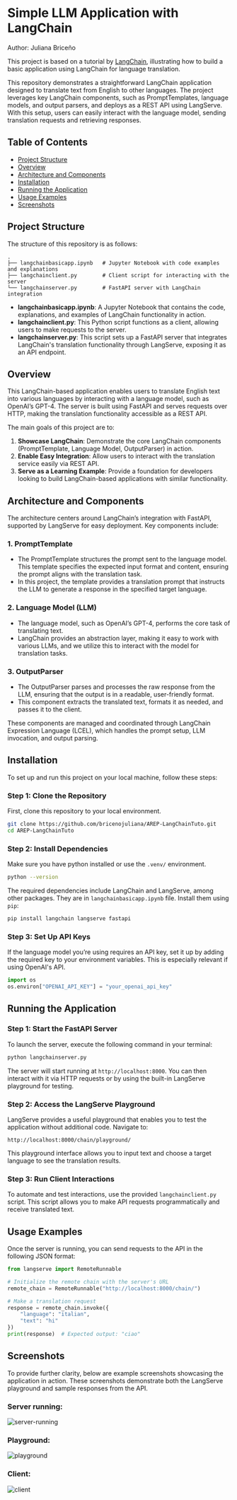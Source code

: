 # Simple LLM Application with LangChain

Author: Juliana Briceño

This project is based on a tutorial by [LangChain](https://python.langchain.com/docs/tutorials/llm_chain/), illustrating how to build a basic application using LangChain for language translation.

This repository demonstrates a straightforward LangChain application designed to translate text from English to other languages. The project leverages key LangChain components, such as PromptTemplates, language models, and output parsers, and deploys as a REST API using LangServe. With this setup, users can easily interact with the language model, sending translation requests and retrieving responses.

## Table of Contents
- [Project Structure](#project-structure)
- [Overview](#overview)
- [Architecture and Components](#architecture-and-components)
- [Installation](#installation)
- [Running the Application](#running-the-application)
- [Usage Examples](#usage-examples)
- [Screenshots](#screenshots)

## Project Structure

The structure of this repository is as follows:

```plaintext
.
├── langchainbasicapp.ipynb   # Jupyter Notebook with code examples and explanations
├── langchainclient.py        # Client script for interacting with the server
└── langchainserver.py        # FastAPI server with LangChain integration
```

- **langchainbasicapp.ipynb**: A Jupyter Notebook that contains the code, explanations, and examples of LangChain functionality in action.
- **langchainclient.py**: This Python script functions as a client, allowing users to make requests to the server.
- **langchainserver.py**: This script sets up a FastAPI server that integrates LangChain's translation functionality through LangServe, exposing it as an API endpoint.

## Overview

This LangChain-based application enables users to translate English text into various languages by interacting with a language model, such as OpenAI’s GPT-4. The server is built using FastAPI and serves requests over HTTP, making the translation functionality accessible as a REST API.

The main goals of this project are to:
1. **Showcase LangChain**: Demonstrate the core LangChain components (PromptTemplate, Language Model, OutputParser) in action.
2. **Enable Easy Integration**: Allow users to interact with the translation service easily via REST API.
3. **Serve as a Learning Example**: Provide a foundation for developers looking to build LangChain-based applications with similar functionality.

## Architecture and Components

The architecture centers around LangChain’s integration with FastAPI, supported by LangServe for easy deployment. Key components include:

### 1. **PromptTemplate**
   - The PromptTemplate structures the prompt sent to the language model. This template specifies the expected input format and content, ensuring the prompt aligns with the translation task.
   - In this project, the template provides a translation prompt that instructs the LLM to generate a response in the specified target language.

### 2. **Language Model (LLM)**
   - The language model, such as OpenAI’s GPT-4, performs the core task of translating text. 
   - LangChain provides an abstraction layer, making it easy to work with various LLMs, and we utilize this to interact with the model for translation tasks.

### 3. **OutputParser**
   - The OutputParser parses and processes the raw response from the LLM, ensuring that the output is in a readable, user-friendly format.
   - This component extracts the translated text, formats it as needed, and passes it to the client.

These components are managed and coordinated through LangChain Expression Language (LCEL), which handles the prompt setup, LLM invocation, and output parsing.

## Installation

To set up and run this project on your local machine, follow these steps:

### Step 1: Clone the Repository
First, clone this repository to your local environment.

```bash
git clone https://github.com/bricenojuliana/AREP-LangChainTuto.git
cd AREP-LangChainTuto
```

### Step 2: Install Dependencies
Make sure you have python installed or use the `.venv/` environment.

```bash
python --version
```

The required dependencies include LangChain and LangServe, among other packages. They are in `langchainbasicapp.ipynb` file. Install them using `pip`:

```bash
pip install langchain langserve fastapi
```

### Step 3: Set Up API Keys
If the language model you’re using requires an API key, set it up by adding the required key to your environment variables. This is especially relevant if using OpenAI's API.

```python
import os
os.environ["OPENAI_API_KEY"] = "your_openai_api_key"
```

## Running the Application

### Step 1: Start the FastAPI Server
To launch the server, execute the following command in your terminal:

```bash
python langchainserver.py
```

The server will start running at `http://localhost:8000`. You can then interact with it via HTTP requests or by using the built-in LangServe playground for testing.

### Step 2: Access the LangServe Playground
LangServe provides a useful playground that enables you to test the application without additional code. Navigate to:

```plaintext
http://localhost:8000/chain/playground/
```

This playground interface allows you to input text and choose a target language to see the translation results.

### Step 3: Run Client Interactions
To automate and test interactions, use the provided `langchainclient.py` script. This script allows you to make API requests programmatically and receive translated text.

## Usage Examples

Once the server is running, you can send requests to the API in the following JSON format:

```python
from langserve import RemoteRunnable

# Initialize the remote chain with the server's URL
remote_chain = RemoteRunnable("http://localhost:8000/chain/")

# Make a translation request
response = remote_chain.invoke({
    "language": "italian",
    "text": "hi"
})
print(response)  # Expected output: "ciao"
```


## Screenshots

To provide further clarity, below are example screenshots showcasing the application in action. These screenshots demonstrate both the LangServe playground and sample responses from the API.

### Server running:

![server-running](img/image.png)

### Playground:

![playground](img/image-1.png)

### Client:

![client](img/image-2.png)





